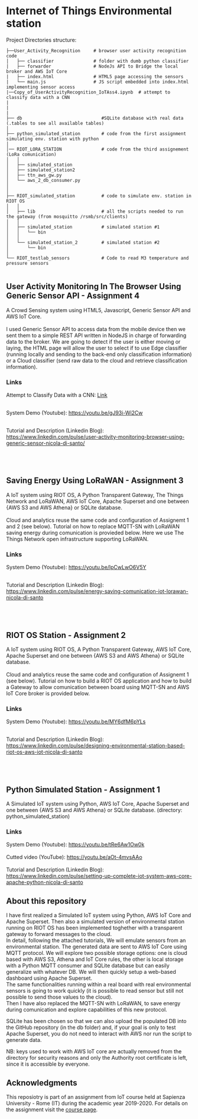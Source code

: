 # Internet of Things Environmental station
Project Directories structure:
```
├──User_Activity_Recognition     # browser user activity recognition code
│   ├── classifier               # folder with dumb python classifier
|   ├── forwarder                # NodeJs API to Bridge the local broker and AWS IoT Core
|   ├── index.html               # HTML5 page accessing the sensors
|   └── main.js                  # JS script embedded into index.html implementing sensor access   
|──Copy_of_UserActivityRecognition_IoTAss4.ipynb  # attempt to classify data with a CNN
|
|
|
├── db                              #SQLite database with real data (.tables to see all available tables)
│   
├── python_simulated_station        # code from the first assignment simulating env. station with python
│   
│── RIOT_LORA_STATION               # code from the third assignement (LoRa comunication)
│   │
│   ├── simulated_station
│   ├── simulated_station2
│   ├── ttn_aws_gw.py
│   └── aws_2_db_consumer.py
│
│   
├── RIOT_simulated_station          # code to simulate env. station in RIOT OS
│   │   
│   ├── lib                         # all the scripts needed to run the gateway (from mosquitto /rsmb/src/clients)                        
│   │   
│   ├── simulated_station           # simulated station #1
│   │   └── bin
│   │   
│   └── simulated_station_2         # simulated station #2 
│       └── bin
│      
└── RIOT_testlab_sensors            # Code to read M3 temperature and pressure sensors 


```

## User Activity Monitoring In The Browser Using Generic Sensor API - Assignment 4
A Crowd Sensing system using HTML5, Javascript, Generic Sensor API and AWS IoT Core. <br><br>
I used Generic Sensor API to access data from the mobile device then we sent them to a simple REST API written in NodeJS in charge of forwarding data to the broker. We are going to detect if the user is either moving or laying, the HTML page will allow the user to select if to use Edge classifier (running locally and sending to the back-end only classification information) or a Cloud classifier (send raw data to the cloud and retrieve classification information).  

### Links
Attempt to Classify Data with a CNN: [Link](https://github.com/nicoDs96/IoT-meteo_station/blob/master/Copy_of_UserActivityRecognition_IoTAss4.ipynb) <br><br>

System Demo (Youtube): https://youtu.be/gJ93i-Wi2Cw <br><br>

Tutorial and Description (Linkedin Blog): https://www.linkedin.com/pulse/user-activity-monitoring-browser-using-generic-sensor-nicola-di-santo/ <br><br><br><br>



## Saving Energy Using LoRaWAN - Assignment 3
A IoT system using RIOT OS, A Python Transparent Gateway, The Things Network and LoRaWAN, AWS IoT Core, Apache Superset and one between  {AWS S3 and AWS Athena} or SQLite database. <br><br>
Cloud and analytics reuse the same code and configuration of Assignemt 1 and 2 (see below). Tutorial on how to replace MQTT-SN with LoRaWAN saving energy during comunication is provieded below. Here we use The Things Network open infrastructure supporting LoRaWAN. 
### Links
System Demo (Youtube): https://youtu.be/lpCwLwO6V5Y <br><br>

Tutorial and Description (Linkedin Blog): https://www.linkedin.com/pulse/energy-saving-comunication-iot-lorawan-nicola-di-santo <br><br><br><br>

## RIOT OS Station - Assignment 2
A IoT system using RIOT OS, A Python Transparent Gateway, AWS IoT Core, Apache Superset and one between  {AWS S3 and AWS Athena} or SQLite database. <br><br>
Cloud and analytics reuse the same code and configuration of Assignemt 1 (see below). Tutorial on how to build a RIOT OS application and how to build a Gateway to allow comunication between board using MQTT-SN and AWS IoT Core broker is provided below.
### Links
System Demo (Youtube): https://youtu.be/MY6dfM6pYLs <br><br>

Tutorial and Description (Linkedin Blog): https://www.linkedin.com/pulse/designing-environmental-station-based-riot-os-aws-iot-nicola-di-santo <br><br><br><br>

## Python Simulated Station - Assignment 1 
A Simulated IoT system using Python, AWS IoT Core, Apache Superset and one between  {AWS S3 and AWS Athena} or SQLite database. (directory: python_simulated_station)
### Links
System Demo (Youtube): https://youtu.be/tRe6Aw1Ow0k <br><br>
Cutted video (YouTube): https://youtu.be/aOt-4mvsAAo <br><br>
Tutorial and Description (Linkedin Blog): https://www.linkedin.com/pulse/setting-up-complete-iot-system-aws-core-apache-python-nicola-di-santo


## About this repository

I have first realized a Simulated IoT system using Python, AWS IoT Core and Apache Superset. Then also a simulated version of environmental station running on RIOT OS has been implemented toghether with a transparent gateway to forward messages to the cloud. <br>In detail, following the attached tutorials, We will emulate sensors from an environmental station. The generated data are sent to AWS IoT Core using MQTT protocol. We will explore two possible storage options: one is cloud based with AWS S3, Athena and IoT Core rules, the other is local storage with a Python MQTT consumer and SQLite database but can easily generalize with whatever DB. We will then quickly setup a web-based dashboard using Apache Superset. <br> The same functionalities running within a real board with real environmental sensors is going to work quickly (it is possible to read sensor but still not possible to send those values to the cloud). <br> Then I have also replaced the MQTT-SN with LoRaWAN, to save energy during comunication and explore capabilities of this new protocol.

SQLite has been chosen so that we can also upload the populated DB into the GitHub repository (in the db folder) and, if your goal is only to test Apache Superset, you do not need to interact with AWS nor run the script to generate data.

NB: keys used to work with AWS IoT core are actually removed from the directory for security reasons and only the Authority root certificate is left, since it is accessible by everyone. 

## Acknowledgments

This reposiotry is part of an assignment from IoT course held at Sapienza University - Rome (IT) during the academic year 2019-2020. For details on the assignment visit the [course page](http://ichatz.me/Site/InternetOfThings2020).
